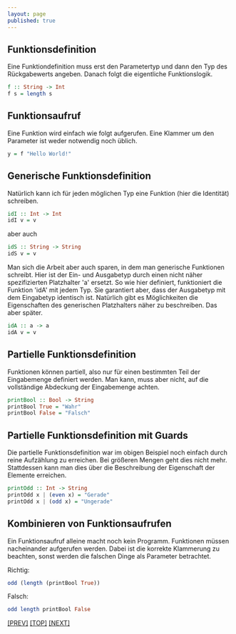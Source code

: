 ```yaml
---
layout: page
published: true
---
```


Funktionsdefinition
-----------------------

Eine Funktiondefinition muss erst den Parametertyp und dann den Typ des Rückgabewerts angeben. Danach folgt die eigentliche Funktionslogik.

```haskell
f :: String -> Int
f s = length s
```

Funktionsaufruf
------------------
  
Eine Funktion wird einfach wie folgt aufgerufen. Eine Klammer um den Parameter ist weder notwendig noch üblich.

```haskell
y = f "Hello World!"
```      


Generische Funktionsdefinition
---------------------------------

Natürlich kann ich für jeden möglichen Typ eine Funktion (hier die Identität) schreiben.

```haskell
idI :: Int -> Int
idI v = v
```
  
aber auch

```haskell
idS :: String -> String
idS v = v
```

Man sich die Arbeit aber auch sparen, in dem man generische Funktionen schreibt. Hier ist der Ein- und Ausgabetyp durch einen nicht näher spezifizierten Platzhalter 'a' ersetzt. So wie hier definiert, funktioniert die Funktion 'idA' mit jedem Typ. Sie garantiert aber, dass der Ausgabetyp mit dem Eingabetyp identisch ist. Natürlich gibt es Möglichkeiten die Eigenschaften des generischen Platzhalters näher zu beschreiben. Das aber später.

```haskell
idA :: a -> a
idA v = v
``` 
  
  
Partielle Funktionsdefinition
--------------------------------

Funktionen können partiell, also nur für einen bestimmten Teil der Eingabemenge definiert werden. Man kann, muss aber nicht, auf die vollständige Abdeckung der Eingabemenge achten.

```haskell
printBool :: Bool -> String
printBool True = "Wahr"
printBool False = "Falsch"
```   


Partielle Funktionsdefinition mit Guards
-------------------------------------------

Die partielle Funktionsdefinition war im obigen Beispiel noch einfach durch reine Aufzählung zu erreichen. Bei größeren Mengen geht dies nicht mehr. Stattdessen kann man dies über die Beschreibung der Eigenschaft der Elemente erreichen.

```haskell
printOdd :: Int -> String
printOdd x | (even x) = "Gerade"
printOdd x | (odd x) = "Ungerade"
```


Kombinieren von Funktionsaufrufen
------------------------------------

Ein Funktionsaufruf alleine macht noch kein Programm. Funktionen müssen nacheinander aufgerufen werden. Dabei ist die korrekte Klammerung zu beachten, sonst werden die falschen Dinge als Parameter betrachtet.

Richtig:
```haskell
odd (length (printBool True))
```

Falsch:
```haskell
odd length printBool False
```

[[PREV]](/haskell/fp-vs-oo) [[TOP]](/haskell/Preface) [[NEXT]](/haskell/Datentypen)
